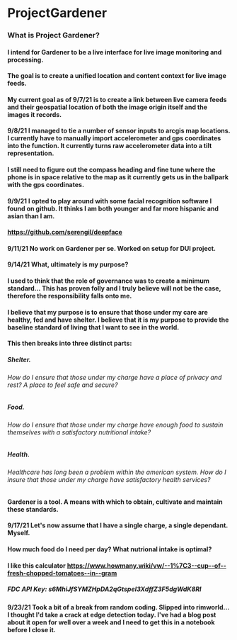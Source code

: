 # ProjectGardener

### What is Project Gardener?

#### I intend for Gardener to be a live interface for live image monitoring and processing.
#### The goal is to create a unified location and content context for live image feeds.

#### My current goal as of 9/7/21 is to create a link between live camera feeds and their geospatial location of both the image origin itself and the images it records.

#### 9/8/21 I managed to tie a number of sensor inputs to arcgis map locations. I currently have to manually import accelerometer and gps coordinates into the function. It currently turns raw accelerometer data into a tilt representation.

#### I still need to figure out the compass heading and fine tune where the phone is in space relative to the map as it currently gets us in the ballpark with the gps coordinates.

#### 9/9/21 I opted to play around with some facial recognition software I found on github. It thinks I am both younger and far more hispanic and asian than I am.

#### https://github.com/serengil/deepface

#### 9/11/21 No work on Gardener per se. Worked on setup for DUI project.

#### 9/14/21 What, ultimately is my purpose?
#### I used to think that the role of governance was to create a minimum standard... This has proven folly and I truly believe will not be the case, therefore the responsibility falls onto me.
#### I believe that my purpose is to ensure that those under my care are healthy, fed and have shelter. I believe that it is my purpose to provide the baseline standard of living that I want to see in the world.

#### This then breaks into three distinct parts:
##### Shelter.
###### How do I ensure that those under my charge have a place of privacy and rest? A place to feel safe and secure?

##### Food.
###### How do I ensure that those under my charge have enough food to sustain themselves with a satisfactory nutritional intake?

##### Health.
###### Healthcare has long been a problem within the american system. How do I insure that those under my charge have satisfactory health services?

#### Gardener is a tool. A means with which to obtain, cultivate and maintain these standards.

#### 9/17/21 Let's now assume that I have a single charge, a single dependant. Myself.
#### How much food do I need per day? What nutrional intake is optimal?

#### I like this calculator https://www.howmany.wiki/vw/--1%7C3--cup--of--fresh-chopped-tomatoes--in--gram

##### FDC API Key: s6MhiJfSYMZHpDA2qGtspeI3XdffZ3F5dgWdK8Rl

#### 9/23/21 Took a bit of a break from random coding. Slipped into rimworld... I thought I'd take a crack at edge detection today. I've had a blog post about it open for well over a week and I need to get this in a notebook before I close it.